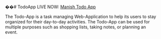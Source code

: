 ��#   T o d o A p p 
LIVE NOW: [Manish Todo App](https://manishtodoweb.ccbp.tech/)



The Todo-App is a task managing Web-Application to help its users to stay organized for their day-to-day activities.
The Todo-App can be used for multiple purposes such as shopping lists, taking notes, or planning an event.
 
 

